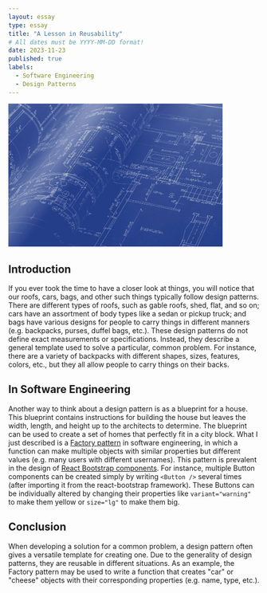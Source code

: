 ```yaml
---
layout: essay
type: essay
title: "A Lesson in Reusability"
# All dates must be YYYY-MM-DD format!
date: 2023-11-23
published: true
labels:
  - Software Engineering
  - Design Patterns
---
```


<img width="430px" class="rounded float-start pe-4" src="../img/reusability/blueprint-image.jpg">

## Introduction

If you ever took the time to have a closer look at things, you will notice that our roofs, cars, bags, and other such things typically follow design patterns. There are different types of roofs, such as gable roofs, shed, flat, and so on; cars have an assortment of body types like a sedan or pickup truck; and bags have various designs for people to carry things in different manners (e.g. backpacks, purses, duffel bags, etc.). These design patterns do not define exact measurements or specifications. Instead, they describe a general template used to solve a particular, common problem. For instance, there are a variety of backpacks with different shapes, sizes, features, colors, etc., but they all allow people to carry things on their backs.

## In Software Engineering

Another way to think about a design pattern is as a blueprint for a house. This blueprint contains instructions for building the house but leaves the width, length, and height up to the architects to determine. The blueprint can be used to create a set of homes that perfectly fit in a city block. What I just described is a [Factory pattern](https://www.patterns.dev/vanilla/factory-pattern) in software engineering, in which a function can make multiple objects with similar properties but different values (e.g. many users with different usernames). This pattern is prevalent in the design of [React Bootstrap components](https://react-bootstrap.netlify.app/docs/components/buttons). For instance, multiple Button components can be created simply by writing `<Button />` several times (after importing it from the react-bootstrap framework). These Buttons can be individually altered by changing their properties like `variant="warning"` to make them yellow or `size="lg"` to make them big.

## Conclusion

When developing a solution for a common problem, a design pattern often gives a versatile template for creating one. Due to the generality of design patterns, they are reusable in different situations. As an example, the Factory pattern may be used to write a function that creates "car" or "cheese" objects with their corresponding properties (e.g. name, type, etc.). 
